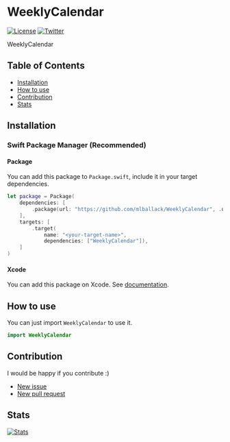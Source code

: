 # WeeklyCalendar

[![License](https://img.shields.io/github/license/mlballack/WeeklyCalendar)](https://github.com/mlballack/WeeklyCalendar/blob/main/LICENSE)
[![Twitter](https://img.shields.io/twitter/follow/mh_poteto?style=social)](https://twitter.com/mh_poteto)

WeeklyCalendar

## Table of Contents

- [Installation](#installation)
- [How to use](#how-to-use)
- [Contribution](#contribution)
- [Stats](#stats)

## Installation

### Swift Package Manager (Recommended)

#### Package

You can add this package to `Package.swift`, include it in your target dependencies.

```swift
let package = Package(
    dependencies: [
        .package(url: "https://github.com/mlballack/WeeklyCalendar", .upToNextMajor(from: "0.1.0")),
    ],
    targets: [
        .target(
            name: "<your-target-name>",
            dependencies: ["WeeklyCalendar"]),
    ]
)
```

#### Xcode

You can add this package on Xcode.
See [documentation](https://developer.apple.com/documentation/swift_packages/adding_package_dependencies_to_your_app).

## How to use

You can just import `WeeklyCalendar` to use it.

```swift
import WeeklyCalendar
```

## Contribution

I would be happy if you contribute :)

- [New issue](https://github.com/mlballack/WeeklyCalendar/issues/new)
- [New pull request](https://github.com/mlballack/WeeklyCalendar/compare)

## Stats

[![Stats](https://repobeats.axiom.co/api/embed/3b9229c64d59197051a610e702ffb2cc822db648.svg "Repobeats analytics image")](https://github.com/mlballack/WeeklyCalendar)
